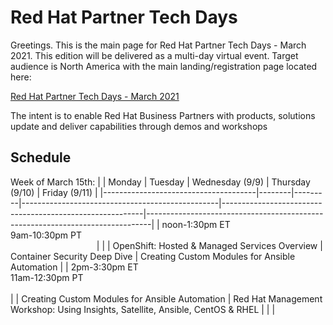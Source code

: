 # Red Hat Partner Tech Days


Greetings. This is the main page for Red Hat Partner Tech Days - March 2021. This edition will be delivered as a multi-day virtual event. Target audience is North America with the main landing/registration page located here:

[Red Hat Partner Tech Days - March 2021](https://www.redhat.com)


The intent is to enable Red Hat Business Partners with products, solutions update and deliver capabilities through demos and workshops  

## Schedule

Week of March 15th:
|                                      | Monday | Tuesday | Wednesday (9/9)                                 | Thursday (9/10)                                          | Friday (9/11)                                                                 |
|--------------------------------------|--------|---------|-------------------------------------------------|----------------------------------------------------------|-------------------------------------------------------------------------------|
| noon-1:30pm ET<br>9am-10:30pm PT<br>&nbsp;&nbsp;&nbsp;&nbsp;&nbsp;&nbsp;&nbsp;&nbsp;&nbsp;&nbsp;&nbsp;&nbsp;&nbsp;&nbsp;&nbsp;&nbsp;&nbsp;&nbsp;&nbsp;&nbsp;&nbsp;&nbsp;&nbsp;&nbsp;&nbsp;&nbsp;&nbsp;&nbsp;&nbsp;&nbsp;&nbsp;&nbsp;&nbsp;&nbsp;
|        |        | OpenShift: Hosted & Managed Services Overview | Container Security Deep Dive | Creating Custom Modules for Ansible Automation |
| 2pm-3:30pm ET<br>11am-12:30pm PT<br>&nbsp;&nbsp;&nbsp;&nbsp;&nbsp;&nbsp;&nbsp;&nbsp;&nbsp;&nbsp;&nbsp;&nbsp;&nbsp;&nbsp;&nbsp;&nbsp;&nbsp;&nbsp;&nbsp;&nbsp;&nbsp;&nbsp;&nbsp;&nbsp;&nbsp;&nbsp;&nbsp;&nbsp;&nbsp;&nbsp;&nbsp;&nbsp;&nbsp;&nbsp;  
|        | Creating Custom Modules for Ansible Automation | Red Hat Management Workshop: Using Insights, Satellite, Ansible, CentOS & RHEL |        |        |





